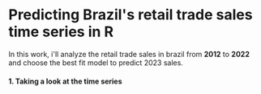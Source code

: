 # Predicting Brazil's retail trade sales time series in R
In this work, i'll analyze the retail trade sales in brazil from **2012** to **2022** and choose the best fit model to predict 2023 sales.
#### 1. Taking a look at the time series
